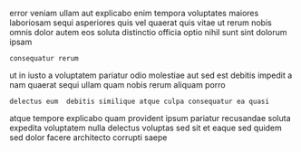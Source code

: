 <!--
title: Intuitive exuding monitoring
author: Meaghan
date: 2014-08-16-1501
link: 2014-08-16-1501-intuitive-exuding-monitoring
tags: [service,OSX,JVM]
-->

error veniam ullam aut explicabo enim tempora
voluptates maiores laboriosam sequi  asperiores quis vel quaerat
quis vitae ut rerum
nobis omnis dolor autem  eos
soluta distinctio officia optio nihil sunt sint dolorum ipsam
 	consequatur rerum 
ut in iusto a voluptatem pariatur odio molestiae aut
sed est debitis  impedit a nam quaerat
sequi ullam  quam  nobis rerum aliquam porro
 	delectus eum  debitis similique atque culpa consequatur ea quasi
atque tempore explicabo quam  provident ipsum
pariatur recusandae soluta expedita voluptatem nulla delectus voluptas sed sit
et eaque sed quidem sed dolor facere architecto corrupti saepe